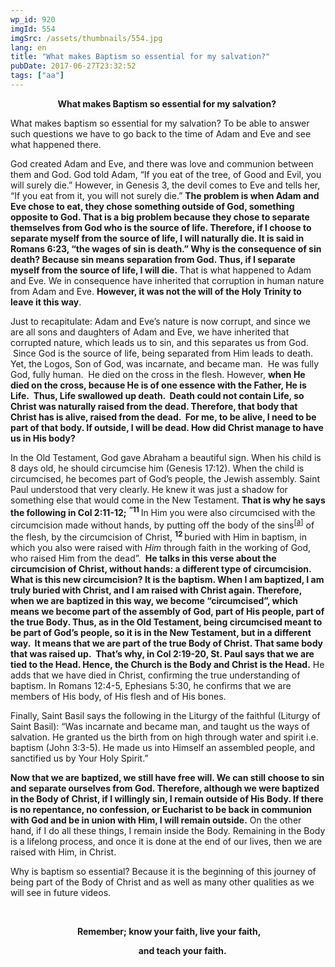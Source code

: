 ```yaml
---
wp_id: 920
imgId: 554
imgSrc: /assets/thumbnails/554.jpg
lang: en
title: "What makes Baptism so essential for my salvation?"
pubDate: 2017-06-27T23:32:52
tags: ["aa"]
---
```

<!-- page: 6 -->

<p style="text-align: center;"><strong>What makes Baptism so essential for my salvation? </strong></p>
<p style="text-align: left;">What makes baptism so essential for my salvation? To be able to answer such questions we have to go back to the time of Adam and Eve and see what happened there.</p>
<p>God created Adam and Eve, and there was love and communion between them and God. God told Adam, “If you eat of the tree, of Good and Evil, you will surely die.” However, in Genesis 3, the devil comes to Eve and tells her, “If you eat from it, you will not surely die.” <strong>The problem is when Adam and Eve chose to eat, they chose something outside of God, something opposite to God. That is a big problem because they chose to separate themselves from God who is the source of life. Therefore, if I choose to separate myself from the source of life, I will naturally die. It is said in Romans 6:23, “the wages of sin is death.” Why is the consequence of sin death? Because sin means separation from God. Thus, if I separate myself from the source of life, I will die.</strong> That is what happened to Adam and Eve. We in consequence have inherited that corruption in human nature from Adam and Eve. <strong>However, it was not the will of the Holy Trinity to leave it this way</strong>.</p>
<p>Just to recapitulate: Adam and Eve’s nature is now corrupt, and since we are all sons and daughters of Adam and Eve, we have inherited that corrupted nature, which leads us to sin, and this separates us from God.  Since God is the source of life, being separated from Him leads to death. Yet, the Logos, Son of God, was incarnate, and became man.  He was fully God, fully human.  He died on the cross in the flesh. However, <strong>when He died on the cross, because He is of one essence with the Father, He is Life.  Thus, Life swallowed up death.  Death could not contain Life, so Christ was naturally raised from the dead. Therefore, that body that Christ has is alive, raised from the dead.  For me, to be alive, I need to be part of that body. If outside, I will be dead. How did Christ manage to have us in His body?</strong></p>
<p>In the Old Testament, God gave Abraham a beautiful sign. When his child is 8 days old, he should circumcise him (Genesis 17:12). When the child is circumcised, he becomes part of God’s people, the Jewish assembly. Saint Paul understood that very clearly. He knew it was just a shadow for something else that would come in the New Testament. <strong>That is why he says the following in Col 2:11-12;</strong> <strong><sup>“</sup></strong><strong><sup>11 </sup></strong>In Him you were also circumcised with the circumcision made without hands, by putting off the body of the sins<sup>[<a href="https://www.biblegateway.com/passage/?search=Col+2%3A11-12&amp;version=NKJV#fen-NKJV-29506a">a</a>]</sup> of the flesh, by the circumcision of Christ, <strong><sup>12 </sup></strong>buried with Him in baptism, in which you also were raised with <em>Him</em> through faith in the working of God, who raised Him from the dead”. <strong> He talks in this verse about the circumcision of Christ, without hands: a different type of circumcision. What is this new circumcision? It is the baptism. When I am baptized, I am truly buried with Christ, and I am raised with Christ again. Therefore, when we are baptized in this way, we become “circumcised”, which means we become part of the assembly of God, part of His people, part of the true Body. Thus, as in the Old Testament, being circumcised meant to be part of God’s people, so it is in the New Testament, but in a different way.  It means that we are part of the true Body of Christ. That same body that was raised up.  That’s why, in Col 2:19-20, St. Paul says that we are tied to the Head. Hence, the Church is the Body and Christ is the Head.</strong> He adds that we have died in Christ, confirming the true understanding of baptism. In Romans 12:4-5, Ephesians 5:30, he confirms that we are members of His body, of His flesh and of His bones.</p>
<p>Finally, Saint Basil says the following in the Liturgy of the faithful (Liturgy of Saint Basil): “Was incarnate and became man, and taught us the ways of salvation. He granted us the birth from on high through water and spirit i.e. baptism (John 3:3-5). He made us into Himself an assembled people, and sanctified us by Your Holy Spirit.”</p>
<p><strong>Now that we are baptized, we still have free will. We can still choose to sin and separate ourselves from God. Therefore, although we were baptized in the Body of Christ, if I willingly sin, I remain outside of His Body. If there is no repentance, no confession, or Eucharist to be back in communion with God and be in union with Him, I will remain outside.</strong> On the other hand, if I do all these things, I remain inside the Body. Remaining in the Body is a lifelong process, and once it is done at the end of our lives, then we are raised with Him, in Christ.</p>
<p>Why is baptism so essential? Because it is the beginning of this journey of being part of the Body of Christ and as well as many other qualities as we will see in future videos.</p>
<p>&nbsp;</p>
<p style="text-align: center;"><b> </b><b>Remember</b><b>;</b><b> know your faith, live your faith,</b></p>
<p style="text-align: center;"><b>                    and teach your faith.      </b></p>
<p style="text-align: center;"><b> </b></p>
<p>&nbsp;</p>
